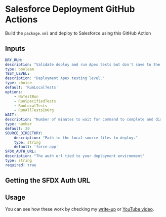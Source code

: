 # Salesforce Deployment GitHub Actions

Build the `package.xml` and deploy to Salesforce using this GitHub Action

## Inputs

```yml
DRY_RUN:
description: "Validate deploy and run Apex tests but don't save to the org."
type: boolean
TEST_LEVEL:
description: "Deployment Apex testing level."
type: choice
default: 'RunLocalTests'
options:
    - NoTestRun
    - RunSpecifiedTests
    - RunLocalTests
    - RunAllTestsInOrg
WAIT:
description: "Number of minutes to wait for command to complete and display results."
type: number
default: 30
SOURCE_DIRECTORY:
    description: "Path to the local source files to deploy."
    type: string
    default: 'force-app'
SFDX_AUTH_URL:
description: "The auth url tied to your deployment environment"
type: string
required: true
```
## Getting the SFDX Auth URL


## Usage

You can see how these work by checking my [write-up]() or [YouTube video]().